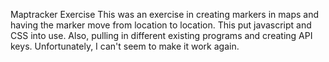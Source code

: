 Maptracker Exercise
This was an exercise in creating markers in maps and having the marker move from location to location.
This put javascript and CSS into use. Also, pulling in different existing programs and creating API keys.
Unfortunately, I can't seem to make it work again.
